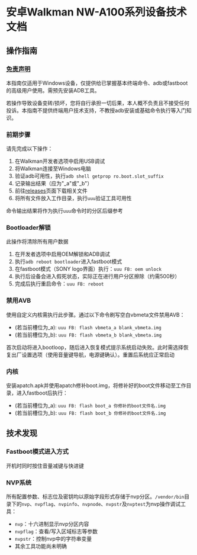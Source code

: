 # 安卓Walkman NW-A100系列设备技术文档

## 操作指南

### <ins>免责声明</ins>
本指南仅适用于Windows设备，仅提供给已掌握基本终端命令、adb或fastboot的高级用户使用。需预先安装ADB工具。

若操作导致设备变砖/损坏，您将自行承担一切后果，本人概不负责且不接受任何投诉。本指南不提供终端用户技术支持，不教授adb安装或基础命令执行等入门知识。

### 前期步骤

请先完成以下操作：

1. 在Walkman开发者选项中启用USB调试
2. 将Walkman连接至Windows电脑
3. 验证adb可用性，执行`adb shell getprop ro.boot.slot_suffix`
4. 记录输出结果（应为"_a"或"_b"）
5. 前往[releases](https://github.com/Sikz1218/Sony_android_walkman_A105/raw/refs/heads/main/uuu.exe)页面下载相关文件
6. 将所有文件放入工作目录，执行`uuu`验证工具可用性

命令输出结果将作为执行`uuu`命令时的分区后缀参考

### Bootloader解锁

此操作将清除所有用户数据
1. 在开发者选项中启用OEM解锁和ADB调试
2. 执行`adb reboot bootloader`进入fastboot模式
3. 在fastboot模式（SONY logo界面）执行：`uuu FB: oem unlock`
4. 执行后设备会进入假死状态，实际正在进行用户分区擦除（约需500秒）
5. 完成后执行重启命令：`uuu FB: reboot`

### 禁用AVB

使用自定义内核需执行此步骤。通过以下命令刷写空白vbmeta文件禁用AVB：
- (若当前槽位为_a): `uuu FB: flash vbmeta_a blank_vbmeta.img`
- (若当前槽位为_b): `uuu FB: flash vbmeta_b blank_vbmeta.img`

首次启动将进入bootloop，随后进入恢复模式提示系统启动失败。此时需选择恢复出厂设置选项（使用音量键导航，电源键确认）。重置后系统应正常启动

### 内核

安装apatch.apk并使用apatch修补boot.img，将修补好的boot文件移动至工作目录，进入fastboot后执行：
- (若当前槽位为_a): `uuu FB: flash boot_a 你修补的boot文件名.img`
- (若当前槽位为_b): `uuu FB: flash boot_b 你修补的boot文件名.img`

## 技术发现

### Fastboot模式进入方式

开机时同时按住音量减键与快进键

### NVP系统

所有配置参数、标志位及密钥均以原始字段形式存储于nvp分区。`/vendor/bin`目录下的`nvp`、`nvpflag`、`nvpinfo`、`nvpnode`、`nvpstr`及`nvptest`为nvp操作调试工具：
- `nvp`：十六进制显示nvp分区内容
- `nvpflag`：查看/写入区域标志等参数
- `nvpstr`：控制nvp中的字符串变量
- 其余工具功能尚未明确

